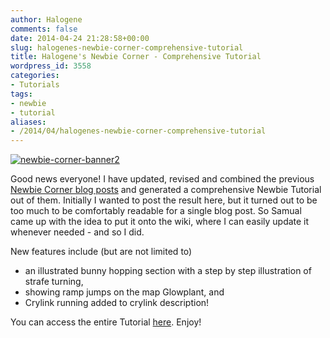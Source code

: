 ```yaml
---
author: Halogene
comments: false
date: 2014-04-24 21:28:58+00:00
slug: halogenes-newbie-corner-comprehensive-tutorial
title: Halogene's Newbie Corner - Comprehensive Tutorial
wordpress_id: 3558
categories:
- Tutorials
tags:
- newbie
- tutorial
aliases:
- /2014/04/halogenes-newbie-corner-comprehensive-tutorial
---
```


[![newbie-corner-banner2](/m/uploads/2012/09/newbie-corner-banner2.png)](/m/uploads/2012/09/newbie-corner-banner2.png)

Good news everyone! I have updated, revised and combined the previous [Newbie Corner blog posts](/tags/newbie) and generated a comprehensive Newbie Tutorial out of them. Initially I wanted to post the result here, but it turned out to be too much to be comfortably readable for a single blog post. So Samual came up with the idea to put it onto the wiki, where I can easily update it whenever needed - and so I did.

New features include (but are not limited to)

  * an illustrated bunny hopping section with a step by step illustration of strafe turning,
  * showing ramp jumps on the map Glowplant, and
  * Crylink running added to crylink description!

You can access the entire Tutorial [here](/guide). Enjoy!
